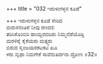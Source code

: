 +++
title = "032 ಇರುಳುಗಳ್ಳನ ಕೂಡೆ"

+++
ಇರುಳುಗಳ್ಳನ ಕೂಡೆ ಸೇರಿದ  
ಮರುಳಿನಂತಿರೆ ನೀವು ರಣದಲಿ  
ತರಿಸಿಕೊಂಬಿರಿ ಹಾಯ್ದರವದಿರು ನಿಮ್ಮನೆಡೆಯೊಡ್ಡಿ  
ಮರಳಿರೈ ಕೈಕೆಯರು ಮತ್ಸ್ಯರು  
ಬಿರುದ ಸೃಂಜಯರಕಟಕಟ ಖೂ  
ಳರು ವೃಥಾ ನಿಮಗೇಕೆ ಸಾವೆನುತಿರ್ದನಾ ದ್ರೋಣ     ॥32॥